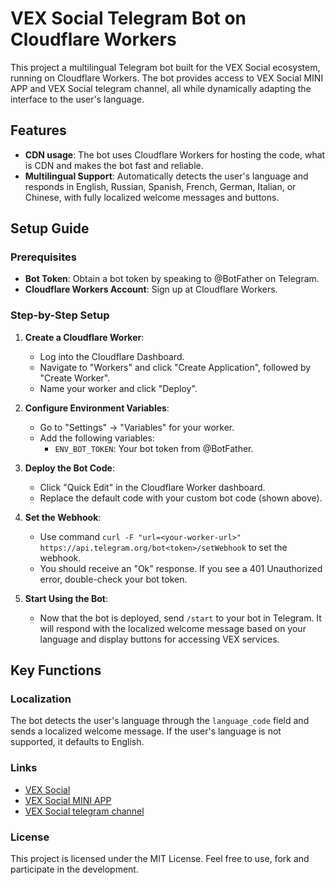 # VEX Social Telegram Bot on Cloudflare Workers

This project a multilingual Telegram bot built for the VEX Social ecosystem, running on Cloudflare Workers. The bot provides access to VEX Social MINI APP and VEX Social telegram channel, all while dynamically adapting the interface to the user's language.

## Features

- **CDN usage**: The bot uses Cloudflare Workers for hosting the code, what is CDN and makes the bot fast and reliable.
- **Multilingual Support**: Automatically detects the user's language and responds in English, Russian, Spanish, French, German, Italian, or Chinese, with fully localized welcome messages and buttons.

## Setup Guide

### Prerequisites

- **Bot Token**: Obtain a bot token by speaking to @BotFather on Telegram.
- **Cloudflare Workers Account**: Sign up at Cloudflare Workers.

### Step-by-Step Setup

1. **Create a Cloudflare Worker**:

   - Log into the Cloudflare Dashboard.
   - Navigate to "Workers" and click "Create Application", followed by "Create Worker".
   - Name your worker and click "Deploy".

2. **Configure Environment Variables**:

   - Go to "Settings" -> "Variables" for your worker.
   - Add the following variables:
     - `ENV_BOT_TOKEN`: Your bot token from @BotFather.

3. **Deploy the Bot Code**:

   - Click "Quick Edit" in the Cloudflare Worker dashboard.
   - Replace the default code with your custom bot code (shown above).

4. **Set the Webhook**:

   - Use command `curl -F "url=<your-worker-url>" https://api.telegram.org/bot<token>/setWebhook` to set the webhook.
   - You should receive an "Ok" response. If you see a 401 Unauthorized error, double-check your bot token.

5. **Start Using the Bot**:
   - Now that the bot is deployed, send `/start` to your bot in Telegram. It will respond with the localized welcome message based on your language and display buttons for accessing VEX services.

## Key Functions

### Localization

The bot detects the user's language through the `language_code` field and sends a localized welcome message. If the user's language is not supported, it defaults to English.

### Links

- [VEX Social](https://vex.so)
- [VEX Social MINI APP](https://t.me/vexsocialbot/vex)
- [VEX Social telegram channel](https://t.me/vexsocial)

### License

This project is licensed under the MIT License. Feel free to use, fork and participate in the development.
